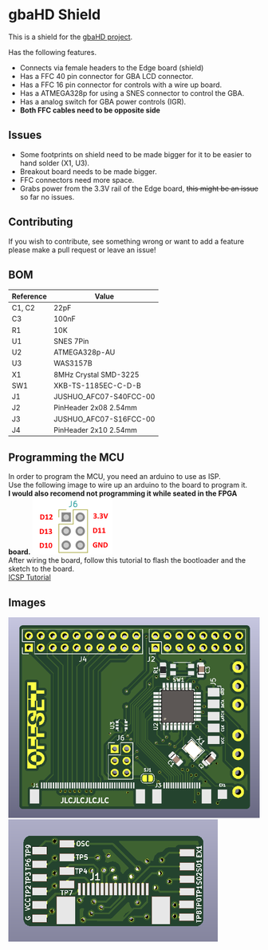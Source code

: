# gbaHD Shield
This is a shield for the [gbaHD project](https://github.com/zwenergy/gbaHD).  

Has the following features.
- Connects via female headers to the Edge board (shield)
- Has a FFC 40 pin connector for GBA LCD connector.
- Has a FFC 16 pin connector for controls with a wire up board.
- Has a ATMEGA328p for using a SNES connector to control the GBA.
- Has a analog switch for GBA power controls (IGR).
- **Both FFC cables need to be opposite side**

## Issues
- Some footprints on shield need to be made bigger for it to be easier to hand solder (X1, U3).
- Breakout board needs to be made bigger.
- FFC connectors need more space.
- Grabs power from the 3.3V rail of the Edge board, ~~this might be an issue~~ so far no issues.

## Contributing
If you wish to contribute, see something wrong or want to add a feature please make a pull request or leave an issue!

## BOM
|Reference	|Value							|
|---------	|--------						|
|C1, C2		|22pF								|
|C3			|100nF							|
|R1			|10K								|
|U1			|SNES 7Pin						|
|U2			|ATMEGA328p-AU					|
|U3			|WAS3157B						|
|X1			|8MHz Crystal SMD-3225		|
|SW1			|XKB-TS-1185EC-C-D-B			|
|J1			|JUSHUO_AFC07-S40FCC-00		|
|J2			|PinHeader 2x08 2.54mm		|
|J3			|JUSHUO_AFC07-S16FCC-00		|
|J4			|PinHeader 2x10 2.54mm		|

## Programming the MCU
In order to program the MCU, you need an arduino to use as ISP.  
Use the following image to wire up an arduino to the board to program it.  
**I would also recomend not programming it while seated in the FPGA board.**
![PCB](./static/icsp.png "Wireup")  
After wiring the board, follow this tutorial to flash the bootloader and the sketch to the board.  
[ICSP Tutorial](https://www.arduino.cc/en/pmwiki.php?n=Tutorial/ArduinoISP)

## Images
![PCB](./static/pcb.png "PCB")
![Breakout](./static/breakout.png "Breakout PCB")
